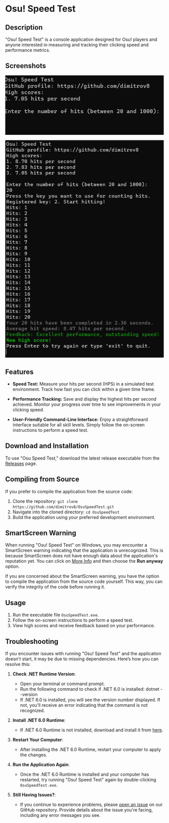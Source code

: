 # Osu! Speed Test

## Description

"Osu! Speed Test" is a console application designed for Osu! players and anyone interested in measuring and tracking their clicking speed and performance metrics.

## Screenshots
![Screenshot 1](screenshots/screenshot1.png)

![Screenshot 2](screenshots/screenshot2.png)

## Features

- **Speed Test:** Measure your hits per second (HPS) in a simulated test environment. Track how fast you can click within a given time frame.

- **Performance Tracking:** Save and display the highest hits per second achieved. Monitor your progress over time to see improvements in your clicking speed.

- **User-Friendly Command-Line Interface:** Enjoy a straightforward interface suitable for all skill levels. Simply follow the on-screen instructions to perform a speed test.

## Download and Installation

To use "Osu Speed Test," download the latest release executable from the [Releases](https://github.com/dimitrov8/OsuSpeedTest/releases) page.

## Compiling from Source

If you prefer to compile the application from the source code:

1. Clone the repository: `git clone https://github.com/dimitrov8/OsuSpeedTest.git`
2. Navigate into the cloned directory: `cd OsuSpeedTest`
3. Build the application using your preferred development environment.

## SmartScreen Warning

When running "Osu! Speed Test" on Windows, you may encounter a SmartScreen warning indicating that the application is unrecognized. This is because SmartScreen does not have enough data about the application's reputation yet. You can click on <ins>More Info</ins> and then choose the **Run anyway** option.

If you are concerned about the SmartScreen warning, you have the option to compile the application from the source code yourself. This way, you can verify the integrity of the code before running it.

## Usage

1. Run the executable file `OsuSpeedTest.exe`.
2. Follow the on-screen instructions to perform a speed test.
3. View high scores and receive feedback based on your performance.

## Troubleshooting

If you encounter issues with running "Osu! Speed Test" and the application doesn't start, it may be due to missing dependencies. Here’s how you can resolve this:

1. **Check .NET Runtime Version**:
   - Open your terminal or command prompt.
   - Run the following command to check if .NET 6.0 is installed:
     dotnet --version
   - If .NET 6.0 is installed, you will see the version number displayed. If not, you'll receive an error indicating that the command is not recognized.

2. **Install .NET 6.0 Runtime**:
   - If .NET 6.0 Runtime is not installed, download and install it from [here](https://dotnet.microsoft.com/download/dotnet/6.0).

3. **Restart Your Computer**:
   - After installing the .NET 6.0 Runtime, restart your computer to apply the changes.

4. **Run the Application Again**:
   - Once the .NET 6.0 Runtime is installed and your computer has restarted, try running "Osu! Speed Test" again by double-clicking `OsuSpeedTest.exe`.

5. **Still Having Issues?**:
   - If you continue to experience problems, please [open an issue](https://github.com/dimitrov8/OsuSpeedTest/issues) on our GitHub repository. Provide details about the issue you're facing, including any error messages you see.
